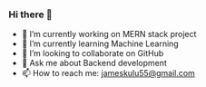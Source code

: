 ### Hi there 👋

- 🔭 I’m currently working on MERN stack project
- 🌱 I’m currently learning Machine Learning
- 👯 I’m looking to collaborate on GitHub
- 💬 Ask me about Backend development
- 📫 How to reach me: jameskulu55@gmail.com

